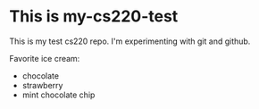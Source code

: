 # This is my-cs220-test
This is my test cs220 repo.
I'm experimenting with git and github.

Favorite ice cream:
* chocolate
* strawberry
* mint chocolate chip
